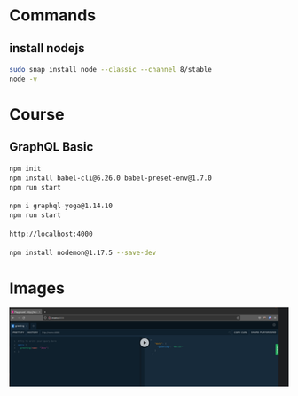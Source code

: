 # Commands

## install nodejs

```bash
sudo snap install node --classic --channel 8/stable
node -v
```

# Course 

## GraphQL Basic

```bash
npm init
npm install babel-cli@6.26.0 babel-preset-env@1.7.0
npm run start

npm i graphql-yoga@1.14.10
npm run start

http://localhost:4000

npm install nodemon@1.17.5 --save-dev
```

# Images

![Operation Argument](./img/Operation_Argument.png)